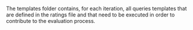 The templates folder contains, for each iteration, all queries templates that are defined in the ratings file and that need to be executed in order to contribute to the evaluation process. 
